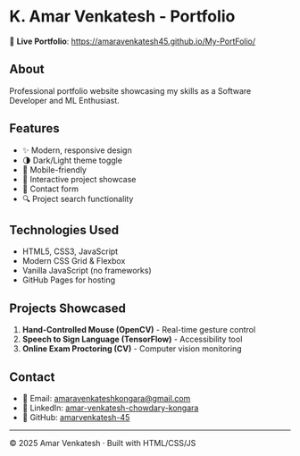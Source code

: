 # K. Amar Venkatesh - Portfolio

🚀 **Live Portfolio**: https://amaravenkatesh45.github.io/My-PortFolio/

## About
Professional portfolio website showcasing my skills as a Software Developer and ML Enthusiast.

## Features
- ✨ Modern, responsive design
- 🌗 Dark/Light theme toggle
- 📱 Mobile-friendly
- 🎯 Interactive project showcase
- 📧 Contact form
- 🔍 Project search functionality

## Technologies Used
- HTML5, CSS3, JavaScript
- Modern CSS Grid & Flexbox
- Vanilla JavaScript (no frameworks)
- GitHub Pages for hosting

## Projects Showcased
1. **Hand-Controlled Mouse (OpenCV)** - Real-time gesture control
2. **Speech to Sign Language (TensorFlow)** - Accessibility tool
3. **Online Exam Proctoring (CV)** - Computer vision monitoring

## Contact
- 📧 Email: amaravenkateshkongara@gmail.com
- 💼 LinkedIn: [amar-venkatesh-chowdary-kongara](https://linkedin.com/in/amar-venkatesh-chowdary-kongara)
- 🐙 GitHub: [amarvenkatesh-45](https://github.com/amarvenkatesh-45)

---
© 2025 Amar Venkatesh · Built with HTML/CSS/JS
